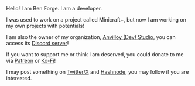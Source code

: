 Hello! I am Ben Forge. I am a developer.

I was used to work on a project called Minicraft+, but now I am working on my own projects with potentials!

I am also the owner of my organization, [Anvilloy (Dev) Studio](https://github.com/AnvilloyDevStudio), you can access its [Discord server](https://discord.gg/NtKHp2HzxB)!

If you want to support me or think I am deserved, you could donate to me via [Patreon](https://patreon.com/benforge0022?utm_medium=clipboard_copy&utm_source=copyLink&utm_campaign=creatorshare_creator&utm_content=join_link) or [Ko-Fi](https://ko-fi.com/benforge0422)!

I may post something on [Twitter/X](https://twitter.com/BenForge280685) and [Hashnode](https://benforge0422.hashnode.dev/), you may follow if you are interested.
